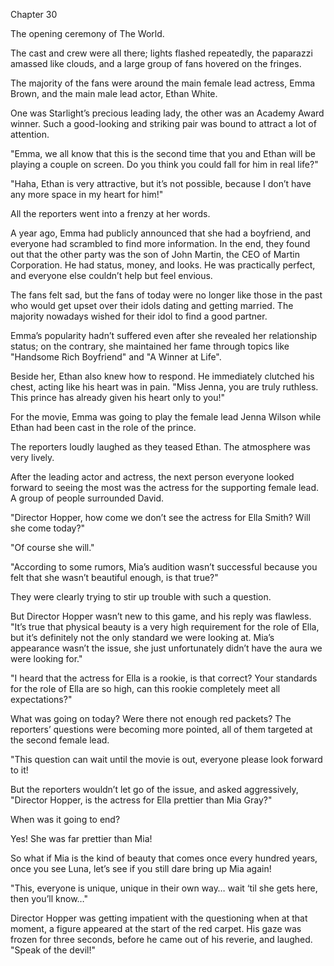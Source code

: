 Chapter 30

The opening ceremony of The World.


The cast and crew were all there; lights flashed repeatedly, the paparazzi amassed like clouds, and a large group of fans hovered on the fringes.


The majority of the fans were around the main female lead actress, Emma Brown, and the main male lead actor, Ethan White.


One was Starlight’s precious leading lady, the other was an Academy Award winner. Such a good-looking and striking pair was bound to attract a lot of attention.


"Emma, we all know that this is the second time that you and Ethan will be playing a couple on screen. Do you think you could fall for him in real life?"


"Haha, Ethan is very attractive, but it’s not possible, because I don’t have any more space in my heart for him!"


All the reporters went into a frenzy at her words.


A year ago, Emma had publicly announced that she had a boyfriend, and everyone had scrambled to find more information. In the end, they found out that the other party was the son of John Martin, the CEO of Martin Corporation. He had status, money, and looks. He was practically perfect, and everyone else couldn’t help but feel envious.


The fans felt sad, but the fans of today were no longer like those in the past who would get upset over their idols dating and getting married. The majority nowadays wished for their idol to find a good partner.


Emma’s popularity hadn’t suffered even after she revealed her relationship status; on the contrary, she maintained her fame through topics like "Handsome Rich Boyfriend" and "A Winner at Life".


Beside her, Ethan also knew how to respond. He immediately clutched his chest, acting like his heart was in pain. "Miss Jenna, you are truly ruthless. This prince has already given his heart only to you!"


For the movie, Emma was going to play the female lead Jenna Wilson while Ethan had been cast in the role of the prince.


The reporters loudly laughed as they teased Ethan. The atmosphere was very lively.


After the leading actor and actress, the next person everyone looked forward to seeing the most was the actress for the supporting female lead. A group of people surrounded David.


"Director Hopper, how come we don’t see the actress for Ella Smith? Will she come today?"


"Of course she will."


"According to some rumors, Mia’s audition wasn’t successful because you felt that she wasn’t beautiful enough, is that true?"


They were clearly trying to stir up trouble with such a question.


But Director Hopper wasn’t new to this game, and his reply was flawless. "It’s true that physical beauty is a very high requirement for the role of Ella, but it’s definitely not the only standard we were looking at. Mia’s appearance wasn’t the issue, she just unfortunately didn’t have the aura we were looking for."


"I heard that the actress for Ella is a rookie, is that correct? Your standards for the role of Ella are so high, can this rookie completely meet all expectations?"


What was going on today? Were there not enough red packets? The reporters’ questions were becoming more pointed, all of them targeted at the second female lead.


"This question can wait until the movie is out, everyone please look forward to it!


But the reporters wouldn’t let go of the issue, and asked aggressively, "Director Hopper, is the actress for Ella prettier than Mia Gray?"


When was it going to end?


Yes! She was far prettier than Mia!


So what if Mia is the kind of beauty that comes once every hundred years, once you see Luna, let’s see if you still dare bring up Mia again!


"This, everyone is unique, unique in their own way… wait ‘til she gets here, then you’ll know…"


Director Hopper was getting impatient with the questioning when at that moment, a figure appeared at the start of the red carpet. His gaze was frozen for three seconds, before he came out of his reverie, and laughed. "Speak of the devil!"

